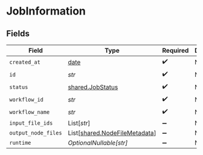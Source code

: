 # JobInformation


## Fields

| Field                                                                    | Type                                                                     | Required                                                                 | Description                                                              |
| ------------------------------------------------------------------------ | ------------------------------------------------------------------------ | ------------------------------------------------------------------------ | ------------------------------------------------------------------------ |
| `created_at`                                                             | [date](https://docs.python.org/3/library/datetime.html#date-objects)     | :heavy_check_mark:                                                       | N/A                                                                      |
| `id`                                                                     | *str*                                                                    | :heavy_check_mark:                                                       | N/A                                                                      |
| `status`                                                                 | [shared.JobStatus](../../models/shared/jobstatus.md)                     | :heavy_check_mark:                                                       | N/A                                                                      |
| `workflow_id`                                                            | *str*                                                                    | :heavy_check_mark:                                                       | N/A                                                                      |
| `workflow_name`                                                          | *str*                                                                    | :heavy_check_mark:                                                       | N/A                                                                      |
| `input_file_ids`                                                         | List[*str*]                                                              | :heavy_minus_sign:                                                       | N/A                                                                      |
| `output_node_files`                                                      | List[[shared.NodeFileMetadata](../../models/shared/nodefilemetadata.md)] | :heavy_minus_sign:                                                       | N/A                                                                      |
| `runtime`                                                                | *OptionalNullable[str]*                                                  | :heavy_minus_sign:                                                       | N/A                                                                      |